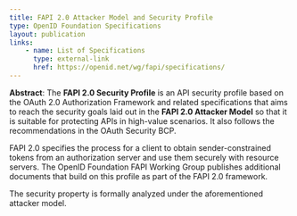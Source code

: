 ```yaml
---
title: FAPI 2.0 Attacker Model and Security Profile
type: OpenID Foundation Specifications
layout: publication
links:
    - name: List of Specifications
      type: external-link
      href: https://openid.net/wg/fapi/specifications/
---
```


**Abstract**:
The **FAPI 2.0 Security Profile** is an API security profile based on the OAuth 2.0 Authorization Framework and related specifications that aims to reach the security goals laid out in the **FAPI 2.0 Attacker Model** so that it is suitable for protecting APIs in high-value scenarios. It also follows the recommendations in the OAuth Security BCP.

FAPI 2.0 specifies the process for a client to obtain sender-constrained tokens from an authorization server and use them securely with resource servers. The OpenID Foundation FAPI Working Group publishes additional documents that build on this profile as part of the FAPI 2.0 framework. 

The security property is formally analyzed under the aforementioned attacker model.
